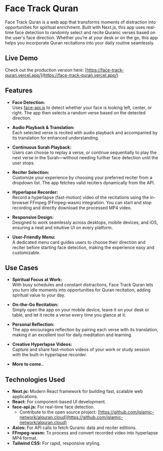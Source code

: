 # Face Track Quran

Face Track Quran is a web app that transforms moments of distraction into opportunities for spiritual enrichment. Built with Next.js, this app uses real-time face detection to randomly select and recite Quranic verses based on the user's face direction. Whether you’re at your desk or on the go, this app helps you incorporate Quran recitations into your daily routine seamlessly.

## Live Demo

Check out the production version here: [https://face-track-quran.vercel.app/](https://face-track-quran.vercel.app/)

## Features

- **Face Detection:**  
  Uses [face-api.js](https://github.com/justadudewhohacks/face-api.js) to detect whether your face is looking left, center, or right. The app then selects a random verse based on the detected direction.

- **Audio Playback & Translation:**  
  Each selected verse is recited with audio playback and accompanied by its translation for enhanced understanding.

- **Continuous Surah Playback:**  
  Users can choose to replay a verse, or continue sequentially to play the next verse in the Surah—without needing further face detection until the user stops.

- **Reciter Selection:**  
  Customize your experience by choosing your preferred reciter from a dropdown list. The app fetches valid reciters dynamically from the API.

- **Hyperlapse Recorder:**  
  Record a hyperlapse (fast-motion) video of the recitations using the in-browser FFmpeg (FFmpeg-wasm) integration. You can start and stop recording and directly download the processed MP4 video.

- **Responsive Design:**  
  Designed to work seamlessly across desktops, mobile devices, and iOS, ensuring a neat and intuitive UI on every platform.

- **User-Friendly Menu:**  
  A dedicated menu card guides users to choose their direction and reciter before starting face detection, making the experience easy and customizable.

## Use Cases

- **Spiritual Focus at Work:**  
  With busy schedules and constant distractions, Face Track Quran lets you turn idle moments into opportunities for Quran recitation, adding spiritual value to your day.

- **On-the-Go Recitation:**  
  Simply open the app on your mobile device, leave it on your desk or table, and let it recite a verse every time you glance at it.

- **Personal Reflection:**  
  The app encourages reflection by pairing each verse with its translation, making it an excellent tool for daily meditation and learning.

- **Creative Hyperlapse Videos:**  
  Capture and share fast-motion videos of your work or study session with the built-in hyperlapse recorder.

- **More to come..**

## Technologies Used

- **Next.js:** Modern React framework for building fast, scalable web applications.
- **React:** For component-based UI development.
- **face-api.js:** For real-time face detection.
    - Contribute to the open source project: [https://github.com/islamic-network/alquran.cloud](https://github.com/islamic-network/alquran.cloud)
- **Axios:** For API calls to fetch Quranic data and reciter editions.
- **FFmpeg-wasm:** To process and convert recorded video into hyperlapse MP4 format.
- **Tailwind CSS:** For rapid, responsive styling.

